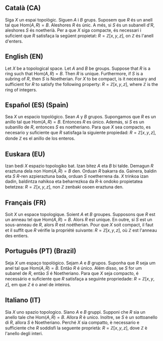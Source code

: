## Català (CA) 

Siga $X$ un espai topològic.
Siguen $A$ i $B$ grups.
Suposem que $R$ és un anell tal que $\mathrm{Hom}(A,R)=B$.
Aleshores $R$ és únic.
A més, si $S$ és un subanell d'$R$, aleshores $S$ és noetherià.
Per a que $X$ siga compacte, és necessari i suficient que $R$ satisfaça la següent propietat: $R=\mathbb{Z}[x,y,z]$, on $\mathbb{Z}$ és l'anell d'enters.

## English (EN)

Let $X$ be a topological space.
Let $A$ and $B$ be groups.
Suppose that $R$ is a ring such that $\mathrm{Hom}(A,R)=B$.
Then $R$ is unique.
Furthermore, if $S$ is a subring of $R$, then $S$ is Noetherian.
For $X$ to be compact, is it necessary and sufficient for $R$ to satisfy the following property: $R=\mathbb{Z}[x,y,z]$, where $\mathbb{Z}$ is the ring of integers.

## Español (ES) (Spain)

Sea $X$ un espacio topológico.
Sean $A$ y $B$ grupos.
Supongamos que $R$ es un anillo tal que $\mathrm{Hom}(A,R)=B$.
Entonces $R$ es único.
Además, si $S$ es un subanillo de $R$, entonces $S$ es noetheriano.
Para que $X$ sea compacto, es necesario y suficiente que $R$ satisfaga la siguiente propiedad: $R=\mathbb{Z}[x,y,z]$, donde $\mathbb{Z}$ es el anillo de los enteros.

## Euskara (EU) 

Izan bedi $X$ espazio topologiko bat. 
Izan bitez $A$ eta $B$ bi talde. 
Demagun $R$ eraztuna dela non $\mathrm{Hom}(A,R)=B$ den. 
Orduan $R$ bakarra da. 
Gainera, baldin eta $S$ $R$-ren azpieraztuna bada, orduan $S$ noetherrena da. 
$X$ trinkoa izan dadin, baldintza nahikoa eta beharrezkoa da $R$-k ondoko propietatea betetzea: $R=\mathbb{Z}[x,y,z]$, non $\mathbb{Z}$ zenbaki osoen eraztuna den.

## Français (FR)

Soit $X$ un espace topologique.
Soient $A$ et $B$ groupes.
Supposons que $R$ est un anneau tel que $\mathrm{Hom}(A,R)=B$.
Alors $R$ est unique.
En outre, si $S$ est un sous-anneau de $R$, alors $R$ est noétherian.
Pour que $X$ soit compact, il faut et il suffit que $R$ vérifie la propriété suivante: $R=\mathbb{Z}[x,y,z]$, où $\mathbb{Z}$ est l'anneau des entiers.

## Português (PT) (Brazil)

Seja $X$ um espaço topológico.
Sejam $A$ e $B$ grupos.
Suponha que $R$ seja um anel tal que $\mathrm{Hom}(A,R)=B$.
Então $R$ é único.
Além disso, se $S$ for um subanel de $R$, então $S$ é Noetheriano.
Para que $X$ seja compacto, é necessário e suficiente que $R$ satisfaça a seguinte propriedade: $R=\mathbb{Z}[x,y,z]$, em que $\mathbb{Z}$ é o anel de inteiros.

## Italiano (IT)

Sia $X$ uno spazio topologico.
Siano $A$ e $B$ gruppi.
Supponi che $R$ sia un anello tale che $\mathrm{Hom}(A,R)=B$.
Allora $R$ è unico.
Inoltre, se $S$ è un sottoanello di $R$, allora $S$ è Noetheriano.
Perché $X$ sia compatto, è necessario e sufficiente che $R$ soddisfi la seguente proprietà: $R=\mathbb{Z}[x,y,z]$, dove $\mathbb{Z}$ è l'anello degli interi.